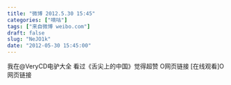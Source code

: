 ```yaml
---
title: "微博 2012.5.30 15:45"
categories: ["嘀咕"]
tags: ["来自微博 weibo.com"]
draft: false
slug: "NeJO1k"
date: "2012-05-30 15:45:00"
---
```


<p>我在@VeryCD电驴大全 看过《舌尖上的中国》觉得超赞 O网页链接  [在线观看]O网页链接 ​​​​</p>
